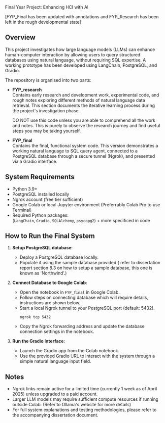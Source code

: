 Final Year Project: Enhancing HCI with AI

[FYP_Final has been updated with annotations and FYP_Research has been left in the rough developmental state]


## Overview

This project investigates how large language models (LLMs) can enhance human-computer interaction by allowing users to query structured databases using natural language, without requiring SQL expertise. A working prototype has been developed using LangChain, PostgreSQL, and Gradio.

The repository is organised into two parts:

- **FYP_research**  
  Contains early research and development work, experimental code, and rough notes exploring different methods of natural language data retrieval. This section documents the iterative learning process during the project's investigation phase.

  DO NOT use this code unless you are able to comprehend all the work and notes. This is purely to observe the research journey and find useful steps you may be taking yourself.

  

- **FYP_final**  
  Contains the final, functional system code. This version demonstrates a working natural language to SQL query agent, connected to a PostgreSQL database through a secure tunnel (Ngrok), and presented via a Gradio interface.

## System Requirements

- Python 3.9+
- PostgreSQL installed locally
- Ngrok account (free tier sufficient)
- Google Colab or local Jupyter environment (Preferrably Colab Pro to use Terminal)
- Required Python packages:  
  (`LangChain`, `Gradio`, `SQLAlchemy`, `psycopg2`) + more specificed in code


## How to Run the Final System

1. **Setup PostgreSQL database**:
   - Deploy a PostgreSQL database locally.
   - Populate it using the sample database provided ( refer to dissertation report section 8.3 on how to setup a sample database, this one is known as 'Northwind'.)

2. **Connect Database to Google Colab**:
   - Open the notebook in `FYP_final` in Google Colab.
   - Follow steps on connecting database which will require details, instructions are shown below.
   - Start a local Ngrok tunnel to your PostgreSQL port (default: 5432).
     ```
     ngrok tcp 5432
     ```
   - Copy the Ngrok forwarding address and update the database connection settings in the notebook.

3. **Run the Gradio Interface**:
   - Launch the Gradio app from the Colab notebook.
   - Use the provided Gradio URL to interact with the system through a simple natural language input field.

## Notes

- Ngrok links remain active for a limited time (currently 1 week as of April 2025) unless upgraded to a paid account.
- Larger LLM models may require sufficient compute resources if running outside Colab. (Refer to Ollama's website for more details)
- For full system explanations and testing methodologies, please refer to the accompanying dissertation document.


